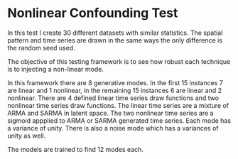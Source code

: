 # Nonlinear Confounding Test

In this test I create 30 different datasets with similar statistics. The spatial pattern and time series are drawn in the same ways the only difference is the random seed used. 

The objective of this testing framework is to see how robust each technique is to injecting a non-linear mode.

In this framework there are 8 generative modes. In the first 15 instances 7 are linear and 1 nonlinear, in the remaining 15 instances 6 are linear and 2 nonlinear. There are 4 defined linear time series draw functions and two nonlinear time series draw functions. The linear time series are a mixture of ARMA and SARMA in latent space. The two nonlinear time series are a sigmoid appplied to ARMA or SARMA generated time series. Each mode has a variance of unity. There is also a noise mode which has a variances of unity as well.

The models are trained to find 12 modes each.